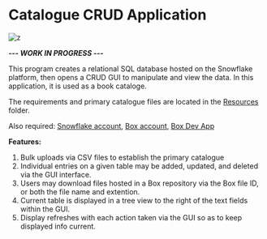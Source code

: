 # Catalogue CRUD Application

![z](https://user-images.githubusercontent.com/74040471/149142119-a4f2ea95-ddb8-4df1-b0da-f29a32398fd0.png)

***--- WORK IN PROGRESS ---***

This program creates a relational SQL database hosted on the Snowflake platform, then opens a CRUD GUI to manipulate and view the data. In this application, it is used as a book cataloge.

The requirements and primary catalogue files are located in the [Resources](https://github.com/hazardgoat/Catalogue_CRUD/tree/main/Resources) folder.

Also required: [Snowflake account](https://signup.snowflake.com/), [Box account](https://account.box.com/login), [Box Dev App](https://developer.box.com/)

**Features:**
1) Bulk uploads via CSV files to establish the primary catalogue
2) Individual entries on a given table may be added, updated, and deleted via the GUI interface. 
3) Users may download files hosted in a Box repository via the Box file ID, or both the file name and extention.
4) Current table is displayed in a tree view to the right of the text fields within the GUI.
5) Display refreshes with each action taken via the GUI so as to keep displayed info current.
